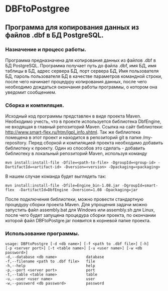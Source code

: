 DBFtoPostgree
 ==================
 
 Программа для копирования данных из файлов .dbf в БД PostgreSQL.
 ---------------------------------------------
 
 
 ### Назначение и процесс работы.
 
 Программа предназначена для копирования данных из файлов .dbf в БД PostgreSQL. Программа получает путь до файла .dbf,
 имя БД, имя таблицы в БД, адрес сервера БД, порт сервера БД, Имя пользователя БД, пароль пользователя БД в качестве
 параметров командной строки, после чего начинает процедуру копирования данных, после чего необходимо дождаться окончания работы
 программы, о котором она уведомит сообщением.
 
 ### Сборка и компиляция.
 
 Исходный код программы представлен в виде проекта Maven. Необходимо учесть, что в проекте используется библиотека DbfEngine, не входящая
 в главный репозиторий Maven. Ссылка на сайт библиотеки: http://www.smart-flex.ru/htm/lgpl_info.shtml. Так же библиотека помещена 
 в этот проект и находится в репозиторий git в папке /my-repository. Перед сборкой и компиляцией проекта необходимо добавить библиотеку к проекту. Один из 
 способов это сделать - добавить библиотеку в локальный репозиторий Maven, используя команду
 ```
 mvn install:install-file -Dfile=<path-to-file> -DgroupId=<group-id> -DartifactId=<artifact-id> -Dversion=<version> -Dpackaging=<packaging>
 ```
 В нашем случае команда будет выглядеть так:
 ```
 mvn install:install-file -Dfile=Engine_bin-1.08.jar -DgroupId=smart-flex  -DartifactId=DbfEngine -Dversion=1.08 -Dpackaging=jar
 ```
 После подключения библиотеки, можно провести стандартную процедуру сборки проекта Maven. Для упрощения задачи можно запустить файл 
 assembly.bat для Windows или assembly.sh для Linux, после чего будет запущена процедура сборки проекта, по окончании которой файл
 DBFtoPostgre.jar появится в корневой папке проекта.
 
 ### Использование программы.
 
 ```
 usage: DBFtoPostgre [-d <db name>] [-f <path to .dbf file>] [-h] 
 [-p <server port>] [-t <table name>] [-u <user name>] [-w <db password>]
 -d,--database <db name>             database
 -f,--filename <path to .dbf file>   file
 -h,--help                           help
 -p,--port <server port>             port
 -t,--table <table name>             table
 -u,--user <user name>               user
 -w,--password <db password>         password
```
